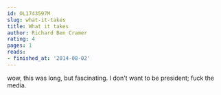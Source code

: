 ```yaml
---
id: OL1743597M
slug: what-it-takes
title: What it takes
author: Richard Ben Cramer
rating: 4
pages: 1
reads:
- finished_at: '2014-08-02'
---
```

wow, this was long, but fascinating. I don't want to be president; fuck the media.
